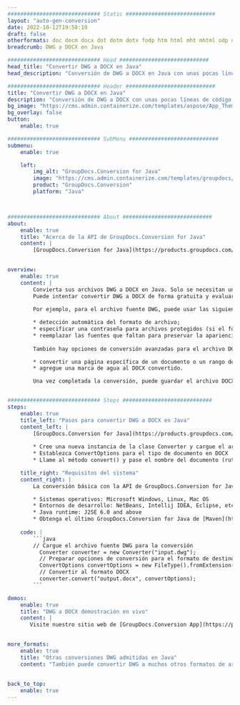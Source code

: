 ```yaml
---
############################# Static ############################
layout: "auto-gen-conversion"
date: 2022-10-12T19:58:19
draft: false
otherformats: doc docm docx dot dotm dotx fodp htm html mht mhtml odp odt otp pot potm potx pps ppsm ppsx ppt pptm pptx rtf
breadcrumb: DWG a DOCX en Java

############################# Head ############################
head_title: "Convertir DWG a DOCX en Java"
head_description: "Conversión de DWG a DOCX en Java con unas pocas líneas de código. Convierta más de 160 formatos de archivo con la API de conversión de documentos de GroupDocs para Java"

############################# Header ############################
title: "Convertir DWG a DOCX en Java"
description: "Conversión de DWG a DOCX con unas pocas líneas de código Java"
bg_image: "https://cms.admin.containerize.com/templates/aspose/App_Themes/V3/images/bg/header1.png"
bg_overlay: false
button:
    enable: true

############################# SubMenu ############################
submenu:
    enable: true

    left:
        img_alt: "GroupDocs.Conversion for Java"
        image: "https://cms.admin.containerize.com/templates/groupdocs/images/product-logos/90x90-noborder/groupdocs-conversion-java.png"
        product: "GroupDocs.Conversion"
        platform: "Java"



############################# About ############################
about:
    enable: true
    title: "Acerca de la API de GroupDocs.Conversion for Java"
    content: |
        [GroupDocs.Conversion for Java](https://products.groupdocs.com/conversion/java/) es una API de conversión de formato de archivo avanzada para convertir entre formatos populares de imagen y documento como Microsoft Office, OpenDocument, PDF, HTML, correo electrónico, CAD. y mucho más con solo unas pocas líneas de código. La API nativa detecta automáticamente los formatos de los documentos originales y ofrece muchas opciones para personalizar los documentos convertidos. Junto con la función de extraer información de un documento, también admite el almacenamiento en caché de los resultados de la conversión en el disco local de forma predeterminada. Sin embargo, se puede admitir cualquier tipo de almacenamiento en caché mediante la implementación de las interfaces adecuadas: Amazon S3, Dropbox, Google Drive, Windows Azure, Reddis o cualquier otra.
    

overview:
    enable: true
    content: |
        Convierta sus archivos DWG a DOCX en Java. Solo se necesitan un par de líneas de código Java en cualquier plataforma de su elección, como Windows, Linux, macOS.
        Puede intentar convertir DWG a DOCX de forma gratuita y evaluar la calidad de los resultados de la conversión. Junto con los sencillos scripts de conversión de archivos, puede probar opciones más sofisticadas para cargar el archivo de origen DWG y almacenar la salida DOCX. 
        
        Por ejemplo, para el archivo fuente DWG, puede usar las siguientes opciones de carga:

        * detección automática del formato de archivo;
        * especificar una contraseña para archivos protegidos (si el formato de archivo lo admite);
        * reemplazar las fuentes que faltan para preservar la apariencia del documento.
        
        También hay opciones de conversión avanzadas para el archivo DOCX:

        * convertir una página específica de un documento o un rango de páginas;
        * agregue una marca de agua al DOCX convertido.

        Una vez completada la conversión, puede guardar el archivo DOCX en su ruta de archivo local o en cualquier almacenamiento de terceros, como FTP, Amazon S3, Google Drive, Dropbox, etc. Tenga en cuenta que para convertir DWG a DOCX, no necesita instalar ningún software adicional, como MS Office, Open Office, Adobe Acrobat Reader, etc.


############################# Steps ############################
steps:
    enable: true
    title_left: "Pasos para convertir DWG a DOCX en Java"
    content_left: |
        [GroupDocs.Conversion for Java](https://products.groupdocs.com/conversion/java/) permite a los desarrolladores convertir fácilmente el archivo DWG a DOCX con unas pocas líneas de código.
        
        * Cree una nueva instancia de la clase Converter y cargue el archivo DWG con la ruta completa
        * Establezca ConvertOptions para el tipo de documento en DOCX
        * Llame al método convert() y pase el nombre del documento (ruta completa) y el formato (DOCX) como parámetro

    title_right: "Requisitos del sistema"
    content_right: |
        La conversión básica con la API de GroupDocs.Conversion for Java se puede realizar con solo unas pocas líneas de código. Nuestras API son compatibles con todas las principales plataformas y sistemas operativos. Antes de ejecutar el código a continuación, asegúrese de tener instalados los siguientes requisitos previos en su sistema.

        * Sistemas operativos: Microsoft Windows, Linux, Mac OS
        * Entornos de desarrollo: NetBeans, Intellij IDEA, Eclipse, etc.
        * Java runtime: J2SE 6.0 and above
        * Obtenga el último GroupDocs.Conversion for Java de [Maven](https://repository.groupdocs.com/webapp/#/artifacts/browse/tree/General/repo/com/groupdocs/groupdocs-conversion)
         
    code: |
        ```java    
        // Cargue el archivo fuente DWG para la conversión
          Converter converter = new Converter("input.dwg");
          // Preparar opciones de conversión para el formato de destino DOCX
          ConvertOptions convertOptions = new FileType().fromExtension("docx").getConvertOptions();
          // Convertir al formato DOCX
          converter.convert("output.docx", convertOptions);
        ```

demos:
    enable: true
    title: "DWG a DOCX demostración en vivo"
    content: |
       Visite nuestro sitio web de [GroupDocs.Conversion App](https://products.groupdocs.app/conversion/family) y pruebe la conversión de DWG a DOCX ahora. La demostración gratuita tiene los siguientes beneficios
          

more_formats:
    enable: true
    title: "Otras conversiones DWG admitidas en Java"
    content: "También puede convertir DWG a muchos otros formatos de archivo. Consulte la lista a continuación."
       
       
back_to_top:
    enable: true
---
```

